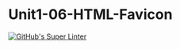 # Unit1-06-HTML-Favicon
[![GitHub's Super Linter](https://github.com/ICS2O-Programming-Kaitlin-G/Unit1-06-HTML-Favicon/workflows/GitHub's%20Super%20Linter/badge.svg)](https://github.com/ICS2O-Programming-Kaitlin-G/Unit1-06-HTML-Favicon/actions)